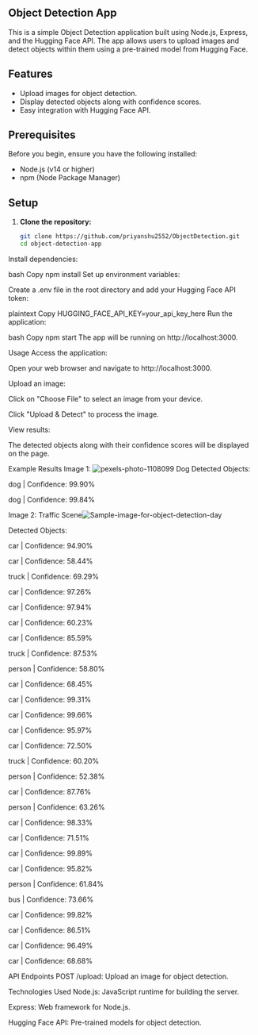 ## Object Detection App

This is a simple Object Detection application built using Node.js, Express, and the Hugging Face API. The app allows users to upload images and detect objects within them using a pre-trained model from Hugging Face.

## Features

- Upload images for object detection.
- Display detected objects along with confidence scores.
- Easy integration with Hugging Face API.

## Prerequisites

Before you begin, ensure you have the following installed:

- Node.js (v14 or higher)
- npm (Node Package Manager)

## Setup

1. **Clone the repository:**

   ```bash
   git clone https://github.com/priyanshu2552/ObjectDetection.git
   cd object-detection-app
Install dependencies:

bash
Copy
npm install
Set up environment variables:

Create a .env file in the root directory and add your Hugging Face API token:

plaintext
Copy
HUGGING_FACE_API_KEY=your_api_key_here
Run the application:

bash
Copy
npm start
The app will be running on http://localhost:3000.

Usage
Access the application:

Open your web browser and navigate to http://localhost:3000.

Upload an image:

Click on "Choose File" to select an image from your device.

Click "Upload & Detect" to process the image.

View results:

The detected objects along with their confidence scores will be displayed on the page.

Example Results
Image 1: ![pexels-photo-1108099](https://github.com/user-attachments/assets/bce0e323-9517-4d67-a9a1-96018688c45c)
Dog
Detected Objects:

dog | Confidence: 99.90%

dog | Confidence: 99.84%

Image 2: Traffic Scene![Sample-image-for-object-detection-day](https://github.com/user-attachments/assets/1e2fb2bd-ce25-4f12-bfc4-c92cc11bd44d)

Detected Objects:

car | Confidence: 94.90%

car | Confidence: 58.44%

truck | Confidence: 69.29%

car | Confidence: 97.26%

car | Confidence: 97.94%

car | Confidence: 60.23%

car | Confidence: 85.59%

truck | Confidence: 87.53%

person | Confidence: 58.80%

car | Confidence: 68.45%

car | Confidence: 99.31%

car | Confidence: 99.66%

car | Confidence: 95.97%

car | Confidence: 72.50%

truck | Confidence: 60.20%

person | Confidence: 52.38%

car | Confidence: 87.76%

person | Confidence: 63.26%

car | Confidence: 98.33%

car | Confidence: 71.51%

car | Confidence: 99.89%

car | Confidence: 95.82%

person | Confidence: 61.84%

bus | Confidence: 73.66%

car | Confidence: 99.82%

car | Confidence: 86.51%

car | Confidence: 96.49%

car | Confidence: 68.68%

API Endpoints
POST /upload: Upload an image for object detection.

Technologies Used
Node.js: JavaScript runtime for building the server.

Express: Web framework for Node.js.

Hugging Face API: Pre-trained models for object detection.

